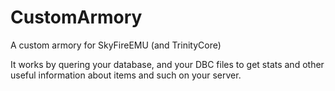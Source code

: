 CustomArmory
============

A custom armory for SkyFireEMU (and TrinityCore)

It works by quering your database, and your DBC files to get stats and other useful information about items and such on your server.
